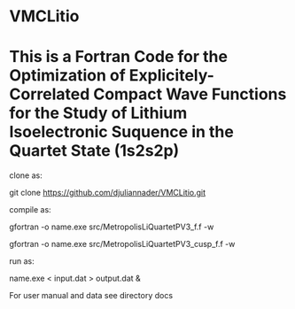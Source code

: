 # VMCLitio
# This is a Fortran Code for the Optimization of Explicitely-Correlated Compact Wave Functions for the Study of Lithium Isoelectronic Suquence in the Quartet State (1s2s2p)


clone as:

git clone https://github.com/djuliannader/VMCLitio.git

compile as:

gfortran -o name.exe src/MetropolisLiQuartetPV3_f.f -w

gfortran -o name.exe src/MetropolisLiQuartetPV3_cusp_f.f -w

run as:

name.exe < input.dat > output.dat &

For user manual and data see directory docs
